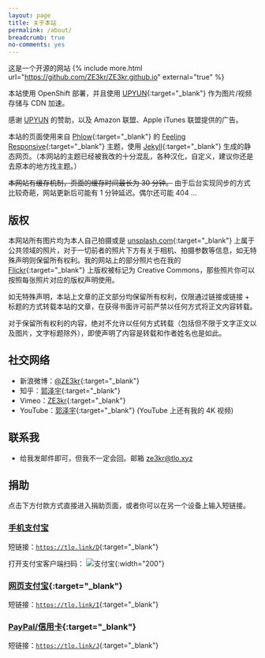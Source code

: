 ```yaml
---
layout: page
title: 关于本站
permalink: /about/
breadcrumb: true
no-comments: yes
---
```


这是一个开源的网站 {% include more.html url="https://github.com/ZE3kr/ZE3kr.github.io" external="true" %}

本站使用 OpenShift 部署，并且使用 [UPYUN](https://www.upaiyun.com){:target="_blank"} 作为图片/视频存储与 CDN 加速。

感谢 [UPYUN](https://www.upaiyun.com) 的赞助，以及 Amazon 联盟、Apple iTunes 联盟提供的广告。

本站的页面使用来自 [Phlow](http://phlow.de/){:target="_blank"} 的 [Feeling Responsive](http://phlow.github.io/feeling-responsive/){:target="_blank"} 主题，使用 [Jekyll](http://jekyllrb.com/){:target="_blank"} 生成的静态网页。（本网站的主题已经被我改的十分混乱，各种汉化，自定义，建议你还是去原本的地方找主题。）

<del>本网站有缓存机制，页面的缓存时间最长为 30 分钟。</del>
由于后台实现同步的方式比较奇葩，网站更新后可能有 1 分钟延迟。偶尔还可能 404 …

## 版权

本网站所有图片均为本人自己拍摄或是 [unsplash.com](https://unsplash.com){:target="_blank"} 上属于公共领域的照片，对于一切前者的照片下方有关于相机、拍摄参数等信息，如无特殊声明则保留所有权利。我的网站上的部分照片也在我的 [Flickr](https://www.flickr.com/photos/ze3kr/){:target="_blank"} 上版权被标记为 Creative Commons，那些照片你可以按照每张照片对应的版权声明使用。

如无特殊声明，本站上文章的正文部分均保留所有权利，仅限通过链接或链接 + 标题的方式转载本站的文章，在获得书面许可前严禁以任何方式将正文内容转载。

对于保留所有权利的内容，绝对不允许以任何方式转载（包括但不限于文字正文以及图片，文字标题除外），即使声明了内容是转载和作者姓名也是如此。

## 社交网络

+ 新浪微博：[@ZE3kr](http://weibo.com/ze3kr){:target="_blank"}
+ 知乎：[郭泽宇](http://www.zhihu.com/people/guo-ze-yu-8-94){:target="_blank"}
+ Vimeo：[ZE3kr](https://vimeo.com/ze3kr){:target="_blank"}
+ YouTube：[郭泽宇](https://www.youtube.com/channel/UCcvX7ZVfFHkhr5nLH6R_WFw){:target="_blank"} (YouTube 上还有我的 4K 视频)

## 联系我

+ 给我发邮件即可，但我不一定会回。邮箱 [ze3kr@tlo.xyz](mailto:ze3kr@tlo.xyz)

## 捐助

点击下方付款方式直接进入捐助页面，或者你可以在另一个设备上输入短链接。

### [手机支付宝](https://qr.alipay.com/ap9exv5cnp5mbofk4d)

短链接：[`https://tlo.link/D`](https://qr.alipay.com/ap9exv5cnp5mbofk4d){:target="_blank"}

打开支付宝客户端扫码：
![支付宝](http://cdn-tlo.b0.upaiyun.com/ze3kr/pay/alipay.png){:width="200"}

### [网页支付宝](https://tlo.link/I){:target="_blank"}

短链接：[`https://tlo.link/I`](https://tlo.link/I){:target="_blank"}

### [PayPal/信用卡](https://www.paypal.com/cgi-bin/webscr?cmd=_donations&business=network@tlo.xyz&item_name=Donate+ZE3kr&currency_code=USD){:target="_blank"}

短链接：[`https://tlo.link/J`](https://www.paypal.com/cgi-bin/webscr?cmd=_donations&business=network@tlo.xyz&item_name=Donate+ZE3kr&currency_code=USD){:target="_blank"}
